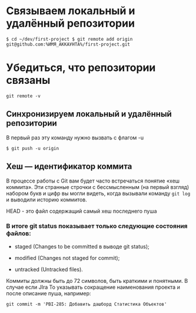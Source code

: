 # Связываем локальный и удалённый репозитории

``$ cd ~/dev/first-project
$ git remote add origin git@github.com:%ИМЯ_АККАУНТА%/first-project.git``

# Убедиться, что репозитории связаны

``git remote -v``

## Синхронизируем локальный и удалённый репозитории
В первый раз эту команду нужно вызвать с флагом -u

``$ git push -u origin ``

## Хеш — идентификатор коммита

В процессе работы с Git вам будет часто встречаться понятие «хеш коммита». Эти странные строчки с бессмысленным (на первый взгляд) набором букв и цифр вы могли видеть, когда вызывали команду ``git log`` и выводили историю коммитов.

HEAD - это файл содержащий самый хеш последнего пуша

### В итоге git status показывает только следующие состояния файлов:

 - staged (Changes to be committed в выводе git status);

 - modified (Changes not staged for commit);

 - untracked (Untracked files).

Коммиты должны быть до 72 символов, быть краткими и понятными. В случае если JIra То указывать сокращение наименования проекта и после описание пуша, например:

``git commit -m 'PBI-285: Добавить дашборд Статистика Объектов'``
